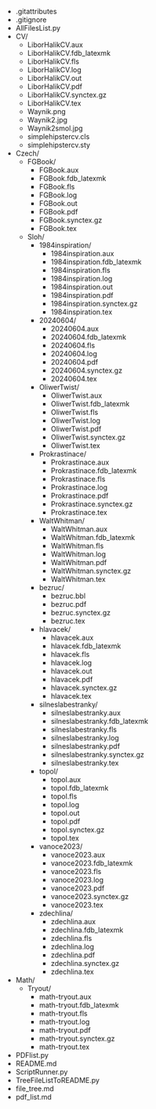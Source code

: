 - .gitattributes
- .gitignore
- AllFilesList.py
- CV/
  - LiborHalikCV.aux
  - LiborHalikCV.fdb_latexmk
  - LiborHalikCV.fls
  - LiborHalikCV.log
  - LiborHalikCV.out
  - LiborHalikCV.pdf
  - LiborHalikCV.synctex.gz
  - LiborHalikCV.tex
  - Waynik.png
  - Waynik2.jpg
  - Waynik2smol.jpg
  - simplehipstercv.cls
  - simplehipstercv.sty
- Czech/
  - FGBook/
    - FGBook.aux
    - FGBook.fdb_latexmk
    - FGBook.fls
    - FGBook.log
    - FGBook.out
    - FGBook.pdf
    - FGBook.synctex.gz
    - FGBook.tex
  - Sloh/
    - 1984inspiration/
      - 1984inspiration.aux
      - 1984inspiration.fdb_latexmk
      - 1984inspiration.fls
      - 1984inspiration.log
      - 1984inspiration.out
      - 1984inspiration.pdf
      - 1984inspiration.synctex.gz
      - 1984inspiration.tex
    - 20240604/
      - 20240604.aux
      - 20240604.fdb_latexmk
      - 20240604.fls
      - 20240604.log
      - 20240604.pdf
      - 20240604.synctex.gz
      - 20240604.tex
    - OliwerTwist/
      - OliwerTwist.aux
      - OliwerTwist.fdb_latexmk
      - OliwerTwist.fls
      - OliwerTwist.log
      - OliwerTwist.pdf
      - OliwerTwist.synctex.gz
      - OliwerTwist.tex
    - Prokrastinace/
      - Prokrastinace.aux
      - Prokrastinace.fdb_latexmk
      - Prokrastinace.fls
      - Prokrastinace.log
      - Prokrastinace.pdf
      - Prokrastinace.synctex.gz
      - Prokrastinace.tex
    - WaltWhitman/
      - WaltWhitman.aux
      - WaltWhitman.fdb_latexmk
      - WaltWhitman.fls
      - WaltWhitman.log
      - WaltWhitman.pdf
      - WaltWhitman.synctex.gz
      - WaltWhitman.tex
    - bezruc/
      - bezruc.bbl
      - bezruc.pdf
      - bezruc.synctex.gz
      - bezruc.tex
    - hlavacek/
      - hlavacek.aux
      - hlavacek.fdb_latexmk
      - hlavacek.fls
      - hlavacek.log
      - hlavacek.out
      - hlavacek.pdf
      - hlavacek.synctex.gz
      - hlavacek.tex
    - silneslabestranky/
      - silneslabestranky.aux
      - silneslabestranky.fdb_latexmk
      - silneslabestranky.fls
      - silneslabestranky.log
      - silneslabestranky.pdf
      - silneslabestranky.synctex.gz
      - silneslabestranky.tex
    - topol/
      - topol.aux
      - topol.fdb_latexmk
      - topol.fls
      - topol.log
      - topol.out
      - topol.pdf
      - topol.synctex.gz
      - topol.tex
    - vanoce2023/
      - vanoce2023.aux
      - vanoce2023.fdb_latexmk
      - vanoce2023.fls
      - vanoce2023.log
      - vanoce2023.pdf
      - vanoce2023.synctex.gz
      - vanoce2023.tex
    - zdechlina/
      - zdechlina.aux
      - zdechlina.fdb_latexmk
      - zdechlina.fls
      - zdechlina.log
      - zdechlina.pdf
      - zdechlina.synctex.gz
      - zdechlina.tex
- Math/
  - Tryout/
    - math-tryout.aux
    - math-tryout.fdb_latexmk
    - math-tryout.fls
    - math-tryout.log
    - math-tryout.pdf
    - math-tryout.synctex.gz
    - math-tryout.tex
- PDFlist.py
- README.md
- ScriptRunner.py
- TreeFileListToREADME.py
- file_tree.md
- pdf_list.md
